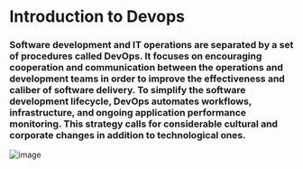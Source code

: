 # Introduction to Devops

### Software development and IT operations are separated by a set of procedures called DevOps. It focuses on encouraging cooperation and communication between the operations and development teams in order to improve the effectiveness and caliber of software delivery. To simplify the software development lifecycle, DevOps automates workflows, infrastructure, and ongoing application performance monitoring. This strategy calls for considerable cultural and corporate changes in addition to technological ones. 

![image](https://github.com/user-attachments/assets/6d98f692-52ec-4c40-8155-5e136defe07f)
